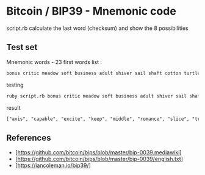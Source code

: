 # Bitcoin / BIP39 - Mnemonic code

script.rb calculate the last word (checksum) and show the 8 possibilities

## Test set

Mnemonic words - 23 first words list :

```txt
bonus critic meadow soft business adult shiver sail shaft cotton turtle myth midnight term major rice execute harbor select debris claw spin chaos
```

testing

```bash
ruby script.rb bonus critic meadow soft business adult shiver sail shaft cotton turtle myth midnight term major rice execute harbor select debris claw spin chaos
```

result

```txt
["axis", "capable", "excite", "keep", "middle", "romance", "slice", "tree"]
```

## References

* [https://github.com/bitcoin/bips/blob/master/bip-0039.mediawiki]
* [https://github.com/bitcoin/bips/blob/master/bip-0039/english.txt]
* [https://iancoleman.io/bip39/]